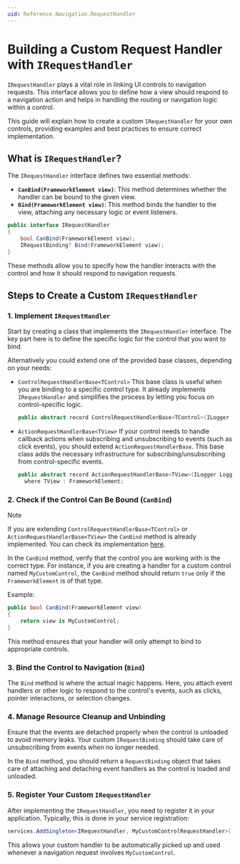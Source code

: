```yaml
---
uid: Reference.Navigation.RequestHandler
---
```


# Building a Custom Request Handler with `IRequestHandler`

`IRequestHandler` plays a vital role in linking UI controls to navigation requests. This interface allows you to define how a view should respond to a navigation action and helps in handling the routing or navigation logic within a control.

This guide will explain how to create a custom `IRequestHandler` for your own controls, providing examples and best practices to ensure correct implementation.

## What is `IRequestHandler`?

The `IRequestHandler` interface defines two essential methods:

- **`CanBind(FrameworkElement view)`**: This method determines whether the handler can be bound to the given view.
- **`Bind(FrameworkElement view)`**: This method binds the handler to the view, attaching any necessary logic or event listeners.

```csharp
public interface IRequestHandler
{
    bool CanBind(FrameworkElement view);
    IRequestBinding? Bind(FrameworkElement view);
}
```

These methods allow you to specify how the handler interacts with the control and how it should respond to navigation requests.

## Steps to Create a Custom `IRequestHandler`

### 1. Implement `IRequestHandler`

Start by creating a class that implements the `IRequestHandler` interface. The key part here is to define the specific logic for the control that you want to bind.

Alternatively you could extend one of the provided base classes, depending on your needs:

- `ControlRequestHandlerBase<TControl>`
  This base class is useful when you are binding to a specific control type. It already implements `IRequestHandler` and simplifies the process by letting you focus on control-specific logic.

  ```csharp
  public abstract record ControlRequestHandlerBase<TControl>(ILogger Logger) : IRequestHandler;
  ```

- `ActionRequestHandlerBase<TView>`
  If your control needs to handle callback actions when subscribing and unsubscribing to events (such as click events), you should extend `ActionRequestHandlerBase`. This base class adds the necessary infrastructure for subscribing/unsubscribing from control-specific events.

  ```csharp
  public abstract record ActionRequestHandlerBase<TView>(ILogger Logger, IRouteResolver Resolver) : ControlRequestHandlerBase<TView>(Logger)
    where TView : FrameworkElement;
  ```

### 2. Check if the Control Can Be Bound (`CanBind`)

> [!NOTE]
> If you are extending `ControlRequestHandlerBase<TControl>` or `ActionRequestHandlerBase<TView>` the `CanBind` method is already implemented. You can check its implementation [here](https://github.com/unoplatform/uno.extensions/blob/d4fa6e44326bf140d08fb1eb205d4acba1ffe202/src/Uno.Extensions.Navigation.UI/Controls/ControlRequestHandlerBase.cs#L14-L37).

In the `CanBind` method, verify that the control you are working with is the correct type. For instance, if you are creating a handler for a custom control named `MyCustomControl`, the `CanBind` method should return `true` only if the `FrameworkElement` is of that type.

Example:

```csharp
public bool CanBind(FrameworkElement view)
{
    return view is MyCustomControl;
}
```

This method ensures that your handler will only attempt to bind to appropriate controls.

### 3. Bind the Control to Navigation (`Bind`)

The `Bind` method is where the actual magic happens. Here, you attach event handlers or other logic to respond to the control's events, such as clicks, pointer interactions, or selection changes.

### 4. Manage Resource Cleanup and Unbinding

Ensure that the events are detached properly when the control is unloaded to avoid memory leaks. Your custom `IRequestBinding` should take care of unsubscribing from events when no longer needed.

In the `Bind` method, you should return a `RequestBinding` object that takes care of attaching and detaching event handlers as the control is loaded and unloaded.

### 5. Register Your Custom `IRequestHandler`

After implementing the `IRequestHandler`, you need to register it in your application. Typically, this is done in your service registration:

```csharp
services.AddSingleton<IRequestHandler, MyCustomControlRequestHandler>();
```

This allows your custom handler to be automatically picked up and used whenever a navigation request involves `MyCustomControl`.
